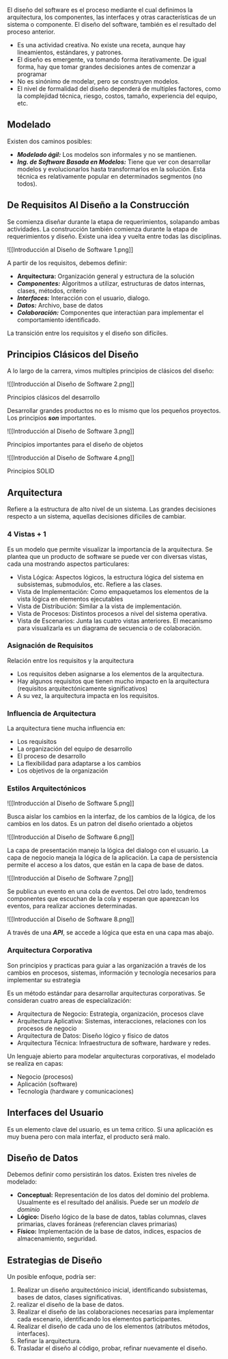 El diseño del software es el proceso mediante el cual definimos la arquitectura, los componentes, las interfaces y otras características de un sistema o componente. El diseño del software, también es el resultado del proceso anterior.

- Es una actividad creativa. No existe una receta, aunque hay lineamientos, estándares, y patrones.
- El diseño es emergente, va tomando forma iterativamente. De igual forma, hay que tomar grandes decisiones antes de comenzar a programar
- No es sinónimo de modelar, pero se construyen modelos.
- El nivel de formalidad del diseño dependerá de multiples factores, como la complejidad técnica, riesgo, costos, tamaño, experiencia del equipo, etc.

## Modelado

Existen dos caminos posibles:

- ***Modelado ágil:*** Los modelos son informales y no se mantienen.
- ***Ing. de Software Basada en Modelos:*** Tiene que ver con desarrollar modelos y evolucionarlos hasta transformarlos en la solución. Esta técnica es relativamente popular en determinados segmentos (no todos).

## De Requisitos Al Diseño a la Construcción

Se comienza diseñar durante la etapa de requerimientos, solapando ambas actividades. La construcción también comienza durante la etapa de requerimientos y diseño. Existe una idea y vuelta entre todas las disciplinas.

![[Introducción al Diseño de Software 1.png]]

A partir de los requisitos, debemos definir:

- **Arquitectura:** Organización general y estructura de la solución
- ***Componentes:*** Algoritmos a utilizar, estructuras de datos internas, clases, métodos, criterio
- ***Interfaces:*** Interacción con el usuario, dialogo.
- ***Datos:*** Archivo, base de datos
- ***Colaboración:*** Componentes que interactúan para implementar el comportamiento identificado.

La transición entre los requisitos y el diseño son difíciles.

## Principios Clásicos del Diseño

A lo largo de la carrera, vimos multiples principios de clásicos del diseño:

![[Introducción al Diseño de Software 2.png]]

Principios clásicos del desarrollo

Desarrollar grandes productos no es lo mismo que los pequeños proyectos. Los principios ***son*** importantes.

![[Introducción al Diseño de Software 3.png]]

Principios importantes para el diseño de objetos

![[Introducción al Diseño de Software 4.png]]

Principios SOLID

## Arquitectura

Refiere a la estructura de alto nivel de un sistema. Las grandes decisiones respecto a un sistema, aquellas decisiones difíciles de cambiar.

### 4 Vistas + 1

Es un modelo que permite visualizar la importancia de la arquitectura. Se plantea que un producto de software se puede ver con diversas vistas, cada una mostrando aspectos particulares:

- Vista Lógica: Aspectos lógicos, la estructura lógica del sistema en subsistemas, submodulos, etc. Refiere a las clases.
- Vista de Implementación: Como empaquetamos los elementos de la vista lógica en elementos ejecutables
- Vista de Distribución: Similar a la vista de implementación.
- Vista de Procesos: Distintos procesos a nivel del sistema operativa.
- Vista de Escenarios: Junta las cuatro vistas anteriores. El mecanismo para visualizarla es un diagrama de secuencia o de colaboración.

### Asignación de Requisitos

Relación entre los requisitos y la arquitectura

- Los requisitos deben asignarse a los elementos de la arquitectura.
- Hay algunos requisitos que tienen mucho impacto en la arquitectura (requisitos arquitectónicamente significativos)
- A su vez, la arquitectura impacta en los requisitos.

### Influencia de Arquitectura

La arquitectura tiene mucha influencia en:

- Los requisitos
- La organización del equipo de desarrollo
- El proceso de desarrollo
- La flexibilidad para adaptarse a los cambios
- Los objetivos de la organización

### Estilos Arquitectónicos

![[Introducción al Diseño de Software 5.png]]

Busca aislar los cambios en la interfaz, de los cambios de la lógica, de los cambios en los datos. Es un patron del diseño orientado a objetos

![[Introducción al Diseño de Software 6.png]]

La capa de presentación manejo la lógica del dialogo con el usuario. La capa de negocio maneja la lógica de la aplicación. La capa de persistencia permite el acceso a los datos, que están en la capa de base de datos.

![[Introducción al Diseño de Software 7.png]]

Se publica un evento en una cola de eventos. Del otro lado, tendremos componentes que escuchan de la cola y esperan que aparezcan los eventos, para realizar acciones determinadas.

![[Introducción al Diseño de Software 8.png]]

A través de una ***API***, se accede a lógica que esta en una capa mas abajo.

### Arquitectura Corporativa

Son principios y practicas para guiar a las organización a través de los cambios en procesos, sistemas, información y tecnología necesarios para implementar su estrategia

Es un método estándar para desarrollar arquitecturas corporativas. Se consideran cuatro areas de especialización:

- Arquitectura de Negocio: Estrategia, organización, procesos clave
- Arquitectura Aplicativa: Sistemas, interacciones, relaciones con los procesos de negocio
- Arquitectura de Datos: Diseño lógico y físico de datos
- Arquitectura Técnica: Infraestructura de software, hardware y redes.

Un lenguaje abierto para modelar arquitecturas corporativas, el modelado se realiza en capas:

- Negocio (procesos)
- Aplicación (software)
- Tecnología (hardware y comunicaciones)

## Interfaces del Usuario

Es un elemento clave del usuario, es un tema critico. Si una aplicación es muy buena pero con mala interfaz, el producto será malo.

## Diseño de Datos

Debemos definir como persistirán los datos. Existen tres niveles de modelado:

- **Conceptual:** Representación de los datos del dominio del problema. Usualmente es el resultado del análisis. Puede ser un *modelo de dominio*
- **Lógico:** Diseño lógico de la base de datos, tablas columnas, claves primarias, claves foráneas (referencian claves primarias)
- **Físico:** Implementación de la base de datos, indices, espacios de almacenamiento, seguridad.

## Estrategias de Diseño

Un posible enfoque, podría ser:

1. Realizar un diseño arquitectónico inicial, identificando subsistemas, bases de datos, clases significativas.
2. realizar el diseño de la base de datos.
3. Realizar el diseño de las colaboraciones necesarias para implementar cada escenario, identificando los elementos participantes.
4. Realizar el diseño de cada uno de los elementos (atributos métodos, interfaces).
5. Refinar la arquitectura.
6. Trasladar el diseño al código, probar, refinar nuevamente el diseño.
